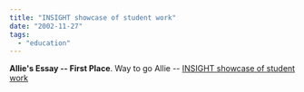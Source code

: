 ```yaml
---
title: "INSIGHT showcase of student work"
date: "2002-11-27"
tags: 
  - "education"
---
```


**Allie's Essay -- First Place**. Way to go Allie -- [INSIGHT showcase of student work](http://www.journalism.indiana.edu/workshops/HSJI/showcase/stories/avishai.html)
